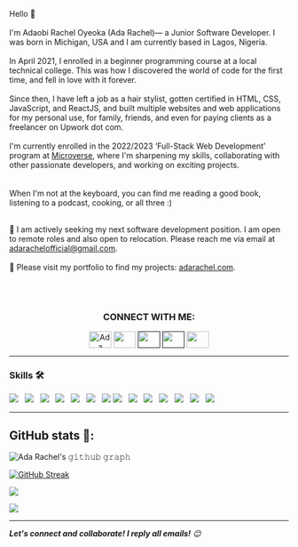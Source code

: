 Hello 👋
<br><br>
I'm Adaobi Rachel Oyeoka (Ada Rachel)— a Junior Software Developer. I was born in Michigan, USA and I am currently based in Lagos, Nigeria.
<br><br>
In April 2021, I enrolled in a beginner programming course at a local technical college. This was how I discovered the world of code for the first time, and fell in love with it forever.
<br><br>
Since then, I have left a job as a hair stylist, gotten certified in HTML, CSS, JavaScript, and ReactJS, and built multiple websites and web applications for my personal use, for family, friends, and even for paying clients as a freelancer on Upwork dot com.
<br><br>
I'm currently enrolled in the 2022/2023 ‘Full-Stack Web Development’ program at [Microverse](https://www.microverse.org/), where I'm sharpening my skills, collaborating with other passionate developers, and working on exciting projects. 
<br><br>  
When I'm not at the keyboard, you can find me reading a good book, listening to a podcast, cooking, or all three :)

<br>:pushpin: I am actively seeking my next software development position. I am open to remote roles and also open to relocation. Please reach me via email at <a href="mailto:adarachelofficial@gmail.com">adarachelofficial@gmail.com</a>.
<br><br>
:pushpin: Please visit my portfolio to find my projects: [adarachel.com](https://github.com/adarachel?tab=repositories). 

<br><br>
<h3 align="center">CONNECT WITH ME:</h3>
<p align="center">
  <a href="https://www.linkedin.com/in/adarachel/" target="blank"><img align="center"
      src="https://raw.githubusercontent.com/rahuldkjain/github-profile-readme-generator/master/src/images/icons/Social/linked-in-alt.svg"
      alt="Ada Rachel" height="30" width="40" /></a>
    <a href="https://www.hackerrank.com/adashakara001" target="blank"><img align="center"
      src="https://raw.githubusercontent.com/rahuldkjain/github-profile-readme-generator/master/src/images/icons/Social/hackerrank.svg"
      alt="" height="30" width="40" /></a>
    <a href="" target="blank"><img align="center"
      src="https://raw.githubusercontent.com/rahuldkjain/github-profile-readme-generator/master/src/images/icons/Social/instagram.svg"
      alt="" height="30" width="40" /></a>
  <a href="" target="blank"><img align="center"
      src="https://raw.githubusercontent.com/rahuldkjain/github-profile-readme-generator/master/src/images/icons/Social/facebook.svg"
      alt="" height="30" width="40" /></a>
 <a href="https://twitter.com/adarachel_dev" target="blank"><img align="center"
      src="https://raw.githubusercontent.com/rahuldkjain/github-profile-readme-generator/master/src/images/icons/Social/twitter.svg"
      alt="" height="30" width="40" /></a>
</p>

---

### Skills 🛠️

<p align="left">
<a href="#" target="blank"><img src="https://img.shields.io/badge/HTML5-E34F26?style=for-the-badge&logo=html5&logoColor=white"></a> &nbsp; <a href="#" target="blank"><img src="https://img.shields.io/badge/CSS3-1572B6?style=for-the-badge&logo=css3&logoColor=white"></a> &nbsp; <a href="#" target="blank"><img src="https://img.shields.io/badge/Sass-CC6699?style=for-the-badge&logo=sass&logoColor=white"></a> &nbsp; <a href="#" target="blank"><img src="https://img.shields.io/badge/Bootstrap-563D7C?style=for-the-badge&logo=bootstrap&logoColor=white"></a> &nbsp; <a href="#" target="blank"><img src="https://img.shields.io/badge/JavaScript-F7DF1E?style=for-the-badge&logo=javascript&logoColor=black"></a> &nbsp; <a href="#" target="blank"><img src="https://img.shields.io/badge/Jest-323330?style=for-the-badge&logo=Jest&logoColor=white"></a> &nbsp; <a href="#" target="blank"><img src="	https://img.shields.io/badge/GIT-E44C30?style=for-the-badge&logo=git&logoColor=white"></a> <a href="#" target="blank"><img src="https://img.shields.io/badge/Webpack-8DD6F9?style=for-the-badge&logo=Webpack&logoColor=white"></a> &nbsp; <a href="#" target="blank"><img src="https://img.shields.io/badge/Visual_Studio_Code-0078D4?style=for-the-badge&logo=visual%20studio%20code&logoColor=white"></a> &nbsp; <a href="#" target="blank"><img src="https://img.shields.io/badge/GitHub-100000?style=for-the-badge&logo=github&logoColor=white"></a>
&nbsp; <a href="#" target="blank"><img src="https://img.shields.io/badge/GIT-E44C30?style=for-the-badge&logo=git&logoColor=white"></a>
&nbsp; <a href="#" target="blank"><img src="https://img.shields.io/badge/Python-14354C?style=for-the-badge&logo=python&logoColor=white"></a>
&nbsp; <a href="#" target="blank"><img src="https://img.shields.io/badge/eslint-3A33D1?style=for-the-badge&logo=eslint&logoColor=white"></a>
&nbsp; <a href="#" target="blank"><img src="https://img.shields.io/badge/stylelint-000?style=for-the-badge&logo=stylelint&logoColor=white"></a>
</p>

---

## GitHub stats 🚀:

![Ada Rachel's 𝚐𝚒𝚝𝚑𝚞𝚋 𝚐𝚛𝚊𝚙𝚑](https://activity-graph.herokuapp.com/graph?username=adarachel&theme=material-palenight&hide_border=false&area=true)

[![GitHub Streak](http://github-readme-streak-stats.herokuapp.com?user=adarachel&theme=tokyonight&date_format=M%20j%5B%2C%20Y%5D)](https://git.io/streak-stats)

<p>
<a href="https://github.com/adarachel/">
  <img align="center" src="https://github-readme-stats-eight-theta.vercel.app/api?username=adarachel&count_private=true&show_icons=true&hide_border=false&langs_count=6&hide=python&theme=tokyonight" />
</a>
</p>

<p><a href="https://github.com/adarachel/">
  <img align="center" src="https://github-readme-stats.vercel.app/api/top-langs/?username=adarachel&layout=compact&hide_border=false&theme=tokyonight&hide=python,pawn,assembly,pascal&langs_count=8" />
</a></p>

---

<em><b>Let's connect and collaborate! I reply all emails!</b> 😊 </em>
